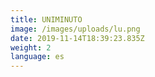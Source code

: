 ```yaml
---
title: UNIMINUTO
image: /images/uploads/lu.png
date: 2019-11-14T18:39:23.835Z
weight: 2
language: es
---
```

